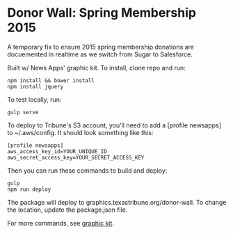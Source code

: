 # Donor Wall: Spring Membership 2015

A temporary fix to ensure 2015 spring membership donations are docuemented in realtime as we switch from Sugar to Salesforce.

Built w/ News Apps' graphic kit. To install, clone repo and run:

```
npm install && bower install
npm install jquery
```

To test locally, run:

```
gulp serve
```

To deploy to Tribune's S3 account, you'll need to add a [profile newsapps] to ~/.aws/config. It should look something like this:

```
[profile newsapps]
aws_access_key_id=YOUR_UNIQUE_ID
aws_secret_access_key=YOUR_SECRET_ACCESS_KEY
```

Then you can run these commands to build and deploy:

```
gulp
npm run deploy
```

The package will deploy to graphics.texastribune.org/donor-wall. To change the location, update the package.json file.

For more commands, see [graphic kit](https://github.com/texastribune/newsapps-graphic-kit).
